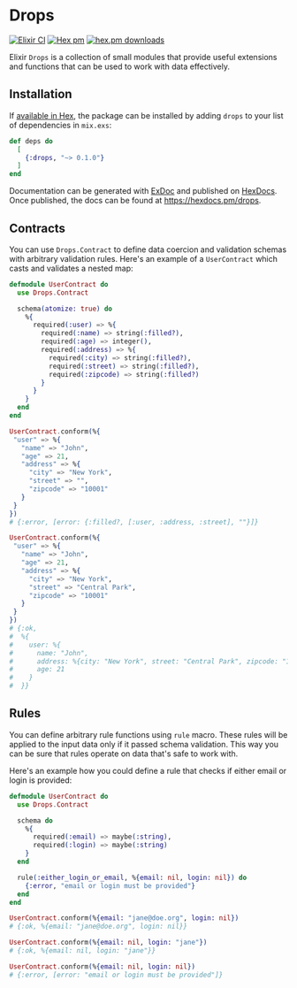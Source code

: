 # Drops
[![Elixir CI](https://github.com/solnic/drops/actions/workflows/elixir.yml/badge.svg)](https://github.com/solnic/drops/actions/workflows/elixir.yml) [![Hex pm](https://img.shields.io/hexpm/v/drops.svg?style=flat)](https://hex.pm/packages/drops) [![hex.pm downloads](https://img.shields.io/hexpm/dt/drops.svg?style=flat)](https://hex.pm/packages/drops)

Elixir `Drops` is a collection of small modules that provide useful extensions and functions that can be used to work with data effectively.

## Installation

If [available in Hex](https://hex.pm/docs/publish), the package can be installed by adding `drops` to your list of dependencies in `mix.exs`:

```elixir
def deps do
  [
    {:drops, "~> 0.1.0"}
  ]
end
```

Documentation can be generated with [ExDoc](https://github.com/elixir-lang/ex_doc) and published on [HexDocs](https://hexdocs.pm). Once published, the docs can be found at <https://hexdocs.pm/drops>.

## Contracts

You can use `Drops.Contract` to define data coercion and validation schemas with arbitrary validation rules. Here's an example of a `UserContract` which casts and validates a nested map:

```elixir
defmodule UserContract do
  use Drops.Contract

  schema(atomize: true) do
    %{
      required(:user) => %{
        required(:name) => string(:filled?),
        required(:age) => integer(),
        required(:address) => %{
          required(:city) => string(:filled?),
          required(:street) => string(:filled?),
          required(:zipcode) => string(:filled?)
        }
      }
    }
  end
end

UserContract.conform(%{
 "user" => %{
   "name" => "John",
   "age" => 21,
   "address" => %{
     "city" => "New York",
     "street" => "",
     "zipcode" => "10001"
   }
 }
})
# {:error, [error: {:filled?, [:user, :address, :street], ""}]}

UserContract.conform(%{
 "user" => %{
   "name" => "John",
   "age" => 21,
   "address" => %{
     "city" => "New York",
     "street" => "Central Park",
     "zipcode" => "10001"
   }
 }
})
# {:ok,
#  %{
#    user: %{
#      name: "John",
#      address: %{city: "New York", street: "Central Park", zipcode: "10001"},
#      age: 21
#    }
#  }}
```

## Rules

You can define arbitrary rule functions using `rule` macro. These rules will be applied to the input data only if it passed schema validation. This way you can be sure that rules operate on data that's safe to work with.


Here's an example how you could define a rule that checks if either email or login is provided:


```elixir
defmodule UserContract do
  use Drops.Contract

  schema do
    %{
      required(:email) => maybe(:string),
      required(:login) => maybe(:string)
    }
  end

  rule(:either_login_or_email, %{email: nil, login: nil}) do
    {:error, "email or login must be provided"}
  end
end

UserContract.conform(%{email: "jane@doe.org", login: nil})
# {:ok, %{email: "jane@doe.org", login: nil}}

UserContract.conform(%{email: nil, login: "jane"})
# {:ok, %{email: nil, login: "jane"}}

UserContract.conform(%{email: nil, login: nil})
# {:error, [error: "email or login must be provided"]}
```

